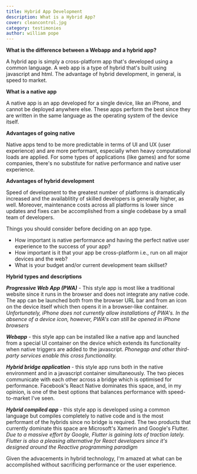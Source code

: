 ```yaml
---
title: Hybrid App Development
description: What is a Hybrid App?
cover: cleancontrol.jpg
category: testimonies
author: william pope
---
```


**What is the difference between a Webapp and a hybrid app?**

A hybrid app is simply a cross-platform app that's developed using a common language. A web app is a type of hybrid that's built using javascript and html. The advantage of hybrid development, in general, is speed to market.

**What is a native app**

A native app is an app developed for a single device, like an iPhone, and cannot be deployed anywhere else. These apps perform the best since they are written in the same language as the operating system of the device itself.

**Advantages of going native**

Native apps tend to be more predictable in terms of UI and UX (user experience) and are more performant, especially when heavy computational loads are applied. For some types of applications (like games) and for some companies, there's no substitute for native performance and native user experience. 

**Advantages of hybrid development**

Speed of development to the greatest number of platforms is dramatically increased and the availablitity of skilled developers is generally higher, as well. Moreover, maintenance costs across all platforms is lower since updates and fixes can be accomplished from a single codebase by a small team of developers.

Things you should consider before deciding on an app type.

<ul>
    <li>How important is native performance and having the perfect native user experience to the success of your app?</li>
    <li>How important is it that your app be cross-platform i.e., run on all major devices and the web? </li>
    <li>What is your budget and/or current development team skillset?</li>
</ul>

**Hybrid types and descriptions**

***Progressive Web App (PWA)*** - This style app is most like a traditional website since it runs in the browser and does not integrate any native code. The app can be launched both from the browser URL bar and from an icon on the device itself which then opens it in a browser-like container. <i>Unfortunately, iPhone does not currently allow installations of PWA's. In the absence of a device icon, however, PWA's can still be opened in iPhone browsers</i>

***Webapp*** - this style app can be installed like a native app and launched from a special UI container on the device which extends its functionality when native triggers are added to the javascript. <i>Phonegap and other third-party services enable this cross functionality.</i>

***Hybrid bridge application*** - this style app runs both in the native environment and in a javascript container simultaneously. The two pieces communicate with each other across a bridge which is optimised for performance. Facebook's React Native dominates this space, and, in my opinion, is one of the best options that balances performance with speed-to-market I've seen.

***Hybrid compiled app*** - this style app is developed using a common language but compiles completely to native code and is the most performant of the hybrids since no bridge is required. The two products that currently dominate this space are Microsoft's Xamerin and Google's Flutter. <i>Due to a massive effort by Google, Flutter is gaining lots of traction lately. Flutter is also a pleasing alternative for React developers since it's designed around the Reactive programming paradigm</i>

Given the advacements in hybrid technology, I'm amazed at what can be accomplished without sacrificing performance or the user experience.
